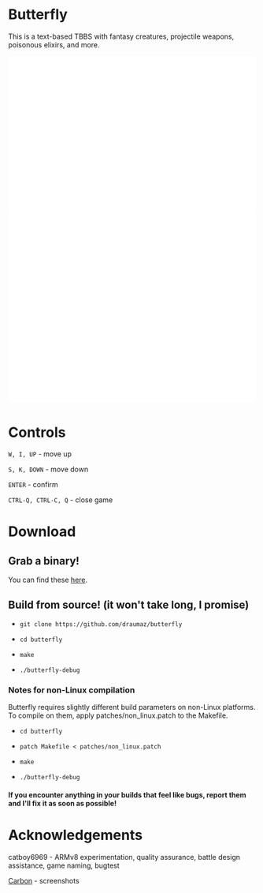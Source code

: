 # Butterfly
This is a text-based TBBS with fantasy creatures, projectile weapons, poisonous elixirs, and more.

![Main board](https://github.com/draumaz/butterfly/raw/main/media/btf-main.svg "Game screen")
![Item board](https://github.com/draumaz/butterfly/raw/main/media/btf-item.svg "Item screen")

# Controls

```W, I, UP``` - move up

```S, K, DOWN``` - move down

```ENTER``` - confirm

```CTRL-Q, CTRL-C, Q``` - close game

# Download

## Grab a binary!
  You can find these <a href="https://github.com/draumaz/butterfly/releases/latest">here</a>.

## Build from source! (it won't take long, I promise)

- ```git clone https://github.com/draumaz/butterfly```

- ```cd butterfly```

- ```make```

- ```./butterfly-debug```

### Notes for non-Linux compilation

Butterfly requires slightly different build parameters on non-Linux platforms. To compile on them, apply patches/non_linux.patch to the Makefile.

- ```cd butterfly```

- ```patch Makefile < patches/non_linux.patch```

- ```make```

- ```./butterfly-debug```

#### If you encounter anything in your builds that feel like bugs, report them and I'll fix it as soon as possible!

# Acknowledgements

catboy6969 - ARMv8 experimentation, quality assurance, battle design assistance, game naming, bugtest

<a href="https://carbon.now.sh/">Carbon</a> - screenshots
